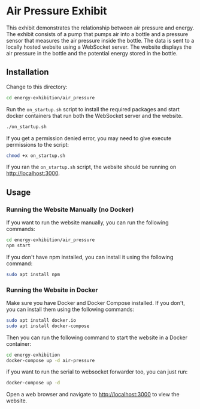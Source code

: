 # Air Pressure Exhibit
This exhibit demonstrates the relationship between air pressure and energy.
The exhibit consists of a pump that pumps air into a bottle and a pressure
sensor that measures the air pressure inside the bottle. The data is sent
to a locally hosted website using a WebSocket server. The website displays
the air pressure in the bottle and the potential energy stored in the bottle.

## Installation
Change to this directory:
```bash
cd energy-exhibition/air_pressure
```

Run the `on_startup.sh` script to install the required packages and start 
docker containers that run both the WebSocket server and the website.

```bash
./on_startup.sh
```

If you get a permission denied error, you may need to give execute permissions
to the script:

```bash
chmod +x on_startup.sh
```

If you ran the `on_startup.sh` script, the website should be running on
[http://localhost:3000](). 

## Usage
### Running the Website Manually (no Docker)
If you want to run the website manually, you can
run the following commands:

```bash
cd energy-exhibition/air_pressure
npm start
```

If you don't have npm installed, you can install it using the following command:

```bash
sudo apt install npm
```

### Running the Website in Docker
Make sure you have Docker and Docker Compose installed. If you don't, you can
install them using the following commands:

```bash
sudo apt install docker.io
sudo apt install docker-compose
```

Then you can run the following command to start the website in a Docker container:

```bash
cd energy-exhibition
docker-compose up -d air-pressure
```

if you want to run the serial to websocket forwarder too, you can just run:

```bash
docker-compose up -d
```

Open a web browser and navigate to [http://localhost:3000]() to view the website.
